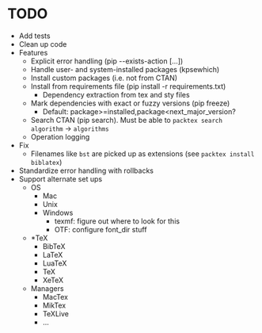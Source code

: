 TODO
====

* Add tests
* Clean up code
* Features
	* Explicit error handling (pip --exists-action [...])
	* Handle user- and system-installed packages (kpsewhich)
	* Install custom packages (i.e. not from CTAN)
	* Install from requirements file (pip install -r requirements.txt)
		* Dependency extraction from tex and sty files
	* Mark dependencies with exact or fuzzy versions (pip freeze)
		* Default: package>=installed,package<next_major_version?
	* Search CTAN (pip search). Must be able to `packtex search algorithm` -> `algorithms`
	* Operation logging
* Fix
	* Filenames like `bst` are picked up as extensions (see `packtex install biblatex`)
* Standardize error handling with rollbacks
* Support alternate set ups
	* OS
		* Mac
		* Unix
		* Windows
			* texmf: figure out where to look for this
			* OTF: configure font_dir stuff
	* *TeX
		* BibTeX
		* LaTeX
		* LuaTeX
		* TeX
		* XeTeX
	* Managers
		* MacTex
		* MikTex
		* TeXLive
		* ...
